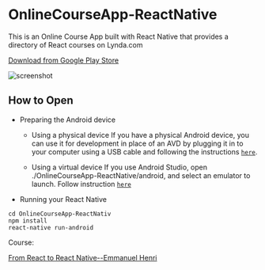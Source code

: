 # OnlineCourseApp-ReactNative
This is an Online Course App built with React Native that provides a directory of React courses on Lynda.com

[Download from Google Play Store](https://play.google.com/store/apps/details?id=com.courses)

![screenshot](screen.gif)

## How to Open
 - Preparing the Android device
    - Using a physical device
If you have a physical Android device, you can use it for development in place of an AVD by plugging it in to your computer using a USB cable and following the instructions [`here`](http://facebook.github.io/react-native/docs/running-on-device).

    - Using a virtual device
If you use Android Studio, open ./OnlineCourseApp-ReactNative/android, and select an emulator to launch. Follow instruction [`here`](http://facebook.github.io/react-native/docs/getting-started#preparing-the-android-device)

 - Running your React Native 
 ```
cd OnlineCourseApp-ReactNativ
npm install
react-native run-android
```

Course:

[From React to React Native--Emmanuel Henri](https://www.lynda.com/React-Native-tutorials/From-React-React-Native/577371-2.html)

